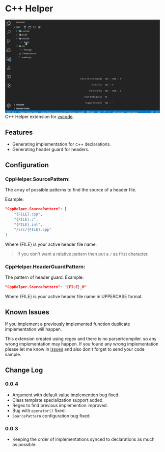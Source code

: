 # C++ Helper

![Screen Shot](/images/screenshot.gif)
C++ Helper extension for [vscode](https://code.visualstudio.com/).

## Features
* Generating implementation for c++ declarations.
* Generating header guard for headers.

## Configuration

### CppHelper.SourcePattern:
The array of possible patterns to find the source of a header file.

Example:
```json
"CppHelper.SourcePattern": [
    "{FILE}.cpp",
    "{FILE}.c",
    "{FILE}.inl",
    "/src/{FILE}.cpp"
]
```
Where {FILE} is your active header file name.
> If you don't want a relative pattern then put a `/` as first character.

### CppHelper.HeaderGuardPattern:
The pattern of header guard.
Example:
```json
"CppHelper.SourcePattern": "{FILE}_H"
```
Where {FILE} is your active header file name in UPPERCASE format.

## Known Issues
If you implement a previously implemented function duplicate implementation will happen.

This extension created using regex and there is no parser/compiler.
so any wrong implementation may happen.
If you found any wrong implementation please let me know in [issues](https://github.com/amir9480/vscode-cpp-helper/issues) and also don't forget to send your code sample.

## Change Log

### 0.0.4
* Argument with default value implemention bug fixed.
* Class template specialization support added.
* Regex to find previous implemention improved.
* Bug with `operator()` fixed.
* `SourcePattern` configuration bug fixed.

### 0.0.3
* Keeping the order of implementations synced to declarations as much as possible.
